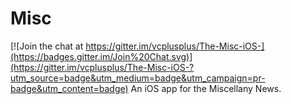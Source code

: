 # Misc

[![Join the chat at https://gitter.im/vcplusplus/The-Misc-iOS-](https://badges.gitter.im/Join%20Chat.svg)](https://gitter.im/vcplusplus/The-Misc-iOS-?utm_source=badge&utm_medium=badge&utm_campaign=pr-badge&utm_content=badge)
An iOS app for the Miscellany News.
